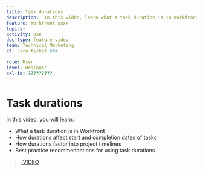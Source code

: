 ```yaml
---
title: Task durations
description:  In this video, learn what a task duration is in Workfront, how durations affect start and completion dates of tasks, how durations factor into project timelines and some best practice recommendations for using task durations.
feature: Workfront xxxx
topics: 
activity: use
doc-type: feature video
team: Technical Marketing
kt: Jira ticket ###

role: User
level: Beginner
exl-id: ?????????
---
```

# Task durations

In this video, you will learn:

* What a task duration is in Workfront
* How durations affect start and completion dates of tasks
* How durations factor into project timelines
* Best practice recommendations for using task durations

>[!VIDEO](https://video.tv.adobe.com/v/335089/?quality=12)
